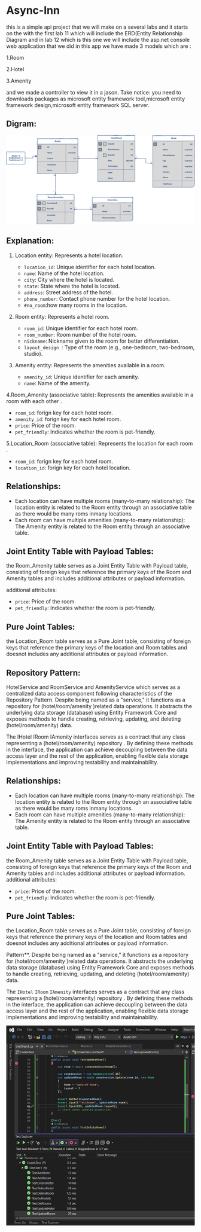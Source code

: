 # Async-Inn
this is a simple api project that we will make on a several labs and it starts on the with the first lab 11 which will include the ERD(Entity Relationship Diagram and in lab 12 which is this one we will include the asp.net console web application that we did 
in this app we have made 3 models which are :

1.Room

2.Hotel

3.Amenity

and we made a controller to view it in a jason.
Take notice:
you need to downloads packages as microsoft entity framework tool,microsoft entity framework design,microsoft entity framework SQL server.
## Digram:
![diagram](https://github.com/abdarahman-shaheen/Async-Inn-lab12/blob/master/async.png)


## Explanation:

1. Location entity: Represents a hotel location.
   - `location_id`: Unique identifier for each hotel location.
   - `name`: Name of the hotel location.
   - `city`: City where the hotel is located.
   - `state`: State where the hotel is located.
   - `address`: Street address of the hotel.
   - `phone_number`: Contact phone number for the hotel location.
   - `#no_room`:how many rooms in the location.

2. Room entity: Represents a hotel room.
   - `room_id`: Unique identifier for each hotel room.
   - `room_number`: Room number of the hotel room.
   - `nickname`: Nickname given to the room for better differentiation.
   - `layout_design `: Type of the room (e.g., one-bedroom, two-bedroom, studio).


3. Amenity entity: Represents the amenities available in a room.
   - `amenity_id`: Unique identifier for each amenity.
   - `name`: Name of the amenity.


4.Room_Amenity (associative table): Represents the amenities available in a room with each other .
 - `room_id`: forign key for each hotel room.
 - `amenity_id`: forign key for each hotel room.
 - `price`: Price of the room.
 - `pet_friendly`: Indicates whether the room is pet-friendly.
   
5.Location_Room (associative table): Represents the location for each room  .
 - `room_id`: forign key for each hotel room.
 - `location_id`: forign key for each hotel location.
## Relationships:
- Each location can have multiple rooms (many-to-many relationship): The location entity is related to the Room entity through an associative table as there would be many roms inmany locations.
- Each room can have multiple amenities (many-to-many relationship): The Amenity entity is related to the Room entity through an associative table.
##  Joint Entity Table with Payload Tables:
the Room_Amenity table serves as a Joint Entity Table with Payload table, consisting of foreign keys that reference the primary keys of the Room and Amenity tables and includes  additional attributes or payload information.

additional attributes:
   - `price`: Price of the room.
   - `pet_friendly`: Indicates whether the room is pet-friendly.
##  Pure Joint Tables:
the Location_Room table serves as a  Pure Joint table, consisting of foreign keys that reference the primary keys of the location  and Room tables and doesnot includes  any additional attributes or payload information.

## Repository Pattern:
HotelService and RoomService and AmenityService which serves as a centralized data access component following characteristics of the Repository Pattern. Despite being named as a "service," it functions as a repository for (hotel/room/amenity )related data operations. It abstracts the underlying data storage (database) using Entity Framework Core and exposes methods to handle creating, retrieving, updating, and deleting (hotel/room/amenity) data.

The IHotel IRoom IAmenity interfaces serves as a contract that any class representing a (hotel/room/amenity) repository . By defining these methods in the interface, the application can achieve decoupling between the data access layer and the rest of the application, enabling flexible data storage implementations and improving testability and maintainability.

## Relationships:
- Each location can have multiple rooms (many-to-many relationship): The location entity is related to the Room entity through an associative table as there would be many roms inmany locations.
- Each room can have multiple amenities (many-to-many relationship): The Amenity entity is related to the Room entity through an associative table.
##  Joint Entity Table with Payload Tables:
the Room_Amenity table serves as a Joint Entity Table with Payload table, consisting of foreign keys that reference the primary keys of the Room and Amenity tables and includes  additional attributes or payload information.
additional attributes:
   - `price`: Price of the room.
   - `pet_friendly`: Indicates whether the room is pet-friendly.
##  Pure Joint Tables:
the Location_Room table serves as a  Pure Joint table, consisting of foreign keys that reference the primary keys of the location  and Room tables and doesnot includes  any additional attributes or payload information.

Pattern**.
Despite being named as a "service," it functions as a repository for (hotel/room/amenity )related data operations. 
It abstracts the underlying data storage (database) using Entity Framework Core and exposes methods to handle creating, retrieving, updating, and deleting (hotel/room/amenity) data.

The `IHotel` `IRoom` `IAmenity` interfaces serves as a contract that any class representing a (hotel/room/amenity)   repository .
By defining these methods in the interface, the application can achieve decoupling between the data access layer and the rest of the application, enabling flexible data storage implementations and improving testability and maintainability.

![diagram](https://github.com/abdarahman-shaheen/Async-Inn-lab12/blob/master/TestDatabaseHotel.png)

